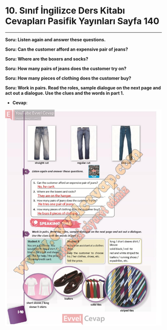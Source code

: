 # 10. Sınıf İngilizce Ders Kitabı Cevapları Pasifik Yayınları Sayfa 140

---

**Soru: Listen again and answer these questions.**

**Soru: Can the customer afford an expensive pair of jeans?**

**Soru: Where are the boxers and socks?**

**Soru: How many pairs of jeans does the customer try on?**

**Soru: How many pieces of clothing does the customer buy?**

**Soru: Work in pairs. Read the roles, sample dialogue on the next page and act out a dialogue. Use the clues and the words in part 1.**

-   **Cevap**:

![Image 1](./image_1.jpg)